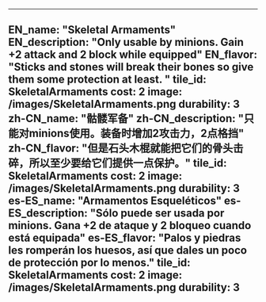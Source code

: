 ---

EN_name: "Skeletal Armaments"
EN_description: "Only usable by minions. Gain +2 attack and 2 block while equipped"
EN_flavor: "Sticks and stones will break their bones so give them some protection at least. "
tile_id: SkeletalArmaments
cost: 2
image: /images/SkeletalArmaments.png
durability: 3
zh-CN_name: "骷髅军备"
zh-CN_description: "只能对minions使用。装备时增加2攻击力，2点格挡"
zh-CN_flavor: "但是石头木棍就能把它们的骨头击碎，所以至少要给它们提供一点保护。"
tile_id: SkeletalArmaments
cost: 2
image: /images/SkeletalArmaments.png
durability: 3
es-ES_name: "Armamentos Esqueléticos"
es-ES_description: "Sólo puede ser usada por minions. Gana +2 de ataque y 2 bloqueo cuando está equipada"
es-ES_flavor: "Palos y piedras les romperán los huesos, así que dales un poco de protección por lo menos."
tile_id: SkeletalArmaments
cost: 2
image: /images/SkeletalArmaments.png
durability: 3
---